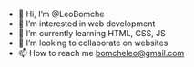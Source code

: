 - 👋 Hi, I’m @LeoBomche
- 👀 I’m interested in web development
- 🌱 I’m currently learning HTML, CSS, JS
- 💞️ I’m looking to collaborate on websites
- 📫 How to reach me bomcheleo@gmail.com

<!---
LeoBomche/LeoBomche is a ✨ special ✨ repository because its `README.md` (this file) appears on your GitHub profile.
You can click the Preview link to take a look at your changes.
--->
